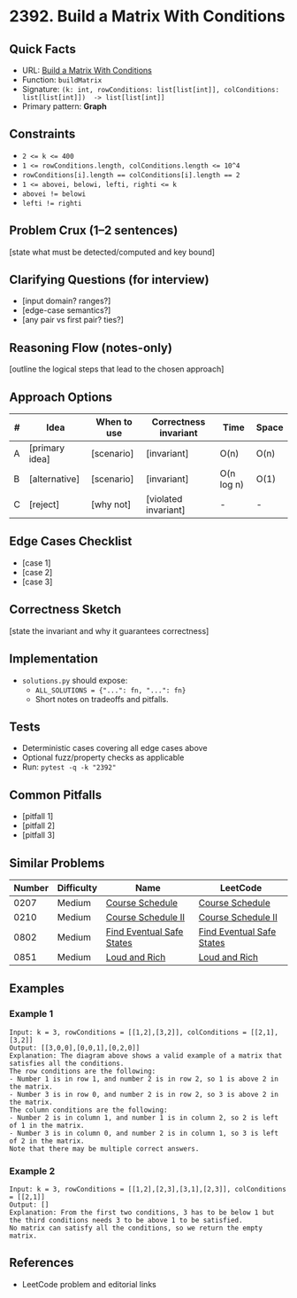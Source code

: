 # 2392. Build a Matrix With Conditions

## Quick Facts

- URL: [Build a Matrix With Conditions](https://leetcode.com/problems/build-a-matrix-with-conditions/)
- Function: `buildMatrix`
- Signature: `(k: int, rowConditions: list[list[int]], colConditions: list[list[int]])  -> list[list[int]]`
- Primary pattern: **Graph**

## Constraints

- `2 <= k <= 400`
- `1 <= rowConditions.length, colConditions.length <= 10^4`
- `rowConditions[i].length == colConditions[i].length == 2`
- `1 <= abovei, belowi, lefti, righti <= k`
- `abovei != belowi`
- `lefti != righti`

## Problem Crux (1–2 sentences)

[state what must be detected/computed and key bound]

## Clarifying Questions (for interview)

- [input domain? ranges?]
- [edge-case semantics?]
- [any pair vs first pair? ties?]

## Reasoning Flow (notes-only)

[outline the logical steps that lead to the chosen approach]

## Approach Options

| #   | Idea           | When to use | Correctness invariant | Time       | Space |
| --- | -------------- | ----------- | --------------------- | ---------- | ----- |
| A   | [primary idea] | [scenario]  | [invariant]           | O(n)       | O(n)  |
| B   | [alternative]  | [scenario]  | [invariant]           | O(n log n) | O(1)  |
| C   | [reject]       | [why not]   | [violated invariant]  | -          | -     |

## Edge Cases Checklist

- [case 1]
- [case 2]
- [case 3]

## Correctness Sketch

[state the invariant and why it guarantees correctness]

## Implementation

- `solutions.py` should expose:
    - `ALL_SOLUTIONS = {"...": fn, "...": fn}`
    - Short notes on tradeoffs and pitfalls.

## Tests

- Deterministic cases covering all edge cases above
- Optional fuzz/property checks as applicable
- Run: `pytest -q -k "2392"`

## Common Pitfalls

- [pitfall 1]
- [pitfall 2]
- [pitfall 3]

## Similar Problems

| Number | Difficulty | Name                                                                     | LeetCode                                                                              |
| ------ | ---------- | ------------------------------------------------------------------------ | ------------------------------------------------------------------------------------- |
| 0207   | Medium     | [Course Schedule](../0207-course-schedule/readme.md)                     | [Course Schedule](https://leetcode.com/problems/course-schedule/)                     |
| 0210   | Medium     | [Course Schedule II](../0210-course-schedule-ii/readme.md)               | [Course Schedule II](https://leetcode.com/problems/course-schedule-ii/)               |
| 0802   | Medium     | [Find Eventual Safe States](../0802-find-eventual-safe-states/readme.md) | [Find Eventual Safe States](https://leetcode.com/problems/find-eventual-safe-states/) |
| 0851   | Medium     | [Loud and Rich](../0851-loud-and-rich/readme.md)                         | [Loud and Rich](https://leetcode.com/problems/loud-and-rich/)                         |

## Examples

### Example 1

```text
Input: k = 3, rowConditions = [[1,2],[3,2]], colConditions = [[2,1],[3,2]]
Output: [[3,0,0],[0,0,1],[0,2,0]]
Explanation: The diagram above shows a valid example of a matrix that satisfies all the conditions.
The row conditions are the following:
- Number 1 is in row 1, and number 2 is in row 2, so 1 is above 2 in the matrix.
- Number 3 is in row 0, and number 2 is in row 2, so 3 is above 2 in the matrix.
The column conditions are the following:
- Number 2 is in column 1, and number 1 is in column 2, so 2 is left of 1 in the matrix.
- Number 3 is in column 0, and number 2 is in column 1, so 3 is left of 2 in the matrix.
Note that there may be multiple correct answers.
```

### Example 2

```text
Input: k = 3, rowConditions = [[1,2],[2,3],[3,1],[2,3]], colConditions = [[2,1]]
Output: []
Explanation: From the first two conditions, 3 has to be below 1 but the third conditions needs 3 to be above 1 to be satisfied.
No matrix can satisfy all the conditions, so we return the empty matrix.
```

## References

- LeetCode problem and editorial links
